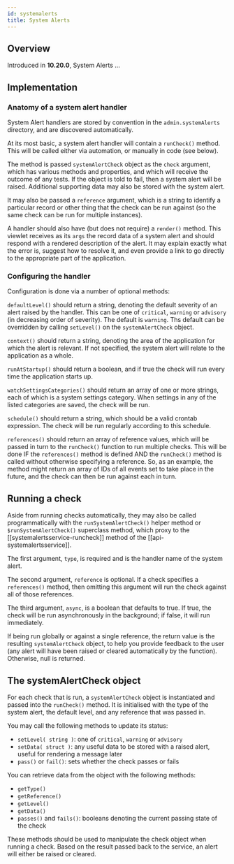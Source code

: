 ```yaml
---
id: systemalerts
title: System Alerts
---
```


## Overview

Introduced in **10.20.0**, System Alerts ...

## Implementation



### Anatomy of a system alert handler

System Alert handlers are stored by convention in the `admin.systemAlerts` directory, and are discovered automatically.

At its most basic, a system alert handler will contain a `runCheck()` method. This will be called either via automation, or manually in code (see below).

The method is passed `systemAlertCheck` object as the `check` argument, which has various methods and properties, and which will receive the outcome of any tests. If the object is told to fail, then a system alert will be raised. Additional supporting data may also be stored with the system alert.

It may also be passed a `reference` argument, which is a string to identify a particular record or other thing that the check can be run against (so the same check can be run for multiple instances).

A handler should also have (but does not require) a `render()` method. This viewlet receives as its `args` the record data of a system alert and should respond with a rendered description of the alert. It may explain exactly what the error is, suggest how to resolve it, and even provide a link to go directly to the appropriate part of the application.

### Configuring the handler

Configuration is done via a number of optional methods:

`defaultLevel()` should return a string, denoting the default severity of an alert raised by the handler. This can be one of `critical`, `warning` or `advisory` (in decreasing order of severity). The default is `warning`. Ths default can be overridden by calling `setLevel()` on the `systemAlertCheck` object.

`context()` should return a string, denoting the area of the application for which the alert is relevant. If not specified, the system alert will relate to the application as a whole.

`runAtStartup()` should return a boolean, and if true the check will run every time the application starts up.

`watchSettingsCategories()` should return an array of one or more strings, each of which is a system settings category. When settings in any of the listed categories are saved, the check will be run.

`schedule()` should return a string, which should be a valid crontab expression. The check will be run regularly according to this schedule.

`references()` should return an array of reference values, which will be passed in turn to the `runCheck()` function to run multiple checks. This will be done IF the `references()` method is defined AND the `runCheck()` method is called without otherwise specifying a reference. So, as an example, the method might return an array of IDs of all events set to take place in the future, and the check can then be run against each in turn.

## Running a check

Aside from running checks automatically, they may also be called programmatically with the `runSystemAlertCheck()` helper method or `$runSystemAlertCheck()` superclass method, which proxy to the [[systemalertsservice-runcheck]] method of the [[api-systemalertsservice]].

The first argument, `type`, is required and is the handler name of the system alert.

The second argument, `reference` is optional. If a check specifies a `references()` method, then omitting this argument will run the check against all of those references.

The third argument, `async`, is a boolean that defaults to true. If true, the check will be run asynchronously in the background; if false, it will run immediately.

If being run globally or against a single reference, the return value is the resulting `systemAlertCheck` object, to help you provide feedback to the user (any alert will have been raised or cleared automatically by the function). Otherwise, null is returned.

## The systemAlertCheck object

For each check that is run, a `systemAlertCheck` object is instantiated and passed into the `runCheck()` method. It is initialised with the type of the system alert, the default level, and any reference that was passed in.

You may call the following methods to update its status:

- `setLevel( string )`: one of `critical`, `warning` or `advisory`
- `setData( struct )`: any useful data to be stored with a raised alert, useful for rendering a message later
- `pass()` or `fail()`: sets whether the check passes or fails

You can retrieve data from the object with the following methods:

- `getType()`
- `getReference()`
- `getLevel()`
- `getData()`
- `passes()` and `fails()`: booleans denoting the current passing state of the check

These methods should be used to manipulate the check object when running a check. Based on the result passed back to the service, an alert will either be raised or cleared.